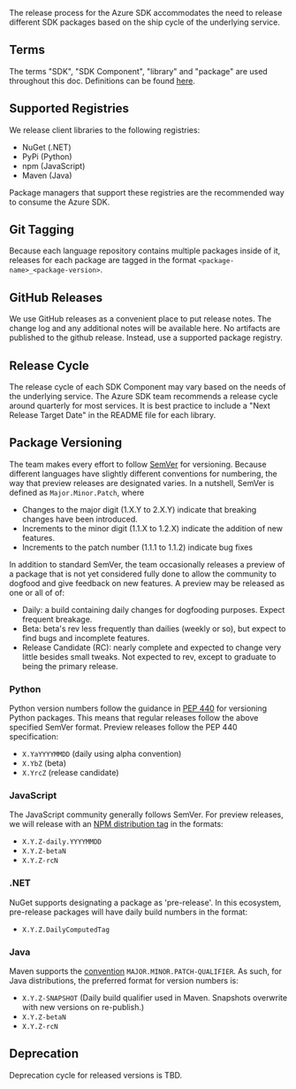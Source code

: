 The release process for the Azure SDK accommodates the need to release different SDK packages based on the ship cycle of the underlying service. 

## Terms
The terms "SDK", "SDK Component", "library" and "package" are used throughout this doc. Definitions can be found [here](/azure-sdk/docs/design/Introduction.mdk).

## Supported Registries
We release client libraries to the following registries:
+ NuGet (.NET)
+ PyPi (Python)
+ npm (JavaScript)
+ Maven (Java)

Package managers that support these registries are the recommended way to consume the Azure SDK.

## Git Tagging

Because each language repository contains multiple packages inside of it, releases for each package are tagged in the format `<package-name>_<package-version>`.


## GitHub Releases

We use GitHub releases as a convenient place to put release notes. The change log and any additional notes will be available here. No artifacts are published to the github release. Instead, use a supported package registry.

## Release Cycle

The release cycle of each SDK Component may vary based on the needs of the underlying service. The Azure SDK team recommends a release cycle around quarterly for most services. It is best practice to include a "Next Release Target Date" in the README file for each library.

## Package Versioning
The team makes every effort to follow [SemVer](https://semver.org/) for versioning. Because different languages have slightly different conventions for numbering, the way that preview releases are designated varies. In a nutshell, SemVer is defined as `Major.Minor.Patch`, where
+ Changes to the major digit (1.X.Y to 2.X.Y) indicate that breaking changes have been introduced. 
+ Increments to the minor digit (1.1.X to 1.2.X) indicate the addition of new features. 
+ Increments to the patch number (1.1.1 to 1.1.2) indicate bug fixes

In addition to standard SemVer, the team occasionally releases a preview of a package that is not yet considered fully done to allow the community to dogfood and give feedback on new features. A preview may be released as one or all of of:
+ Daily: a build containing daily changes for dogfooding purposes. Expect frequent breakage.
+ Beta: beta's rev less frequently than dailies (weekly or so), but expect to find bugs and incomplete features.
+ Release Candidate (RC): nearly complete and expected to change very little besides small tweaks. Not expected to rev, except to graduate to being the primary release.

### Python
Python version numbers follow the guidance in [PEP 440](https://www.python.org/dev/peps/pep-0440/) for versioning Python packages. This means that regular releases follow the above specified SemVer format. Preview releases follow the PEP 440 specification:
+ `X.YaYYYYMMDD` (daily using alpha convention)
+ `X.YbZ` (beta)
+ `X.YrcZ` (release candidate)

### JavaScript
The JavaScript community generally follows SemVer. For preview releases, we will release with an [NPM distribution tag](https://docs.npmjs.com/cli/dist-tag) in the formats:
+ `X.Y.Z-daily.YYYYMMDD`
+ `X.Y.Z-betaN`
+ `X.Y.Z-rcN`

### .NET
NuGet supports designating a package as 'pre-release'. In this ecosystem, pre-release packages will have daily build numbers in the format:
+ `X.Y.Z.DailyComputedTag`

### Java
Maven supports the [convention](https://cwiki.apache.org/confluence/display/MAVENOLD/Versioning) `MAJOR.MINOR.PATCH-QUALIFIER`. As such, for Java distributions, the preferred format for version numbers is:
+ `X.Y.Z-SNAPSHOT` (Daily build qualifier used in Maven. Snapshots overwrite with new versions on re-publish.)
+ `X.Y.Z-betaN`
+ `X.Y.Z-rcN`

## Deprecation
Deprecation cycle for released versions is TBD.